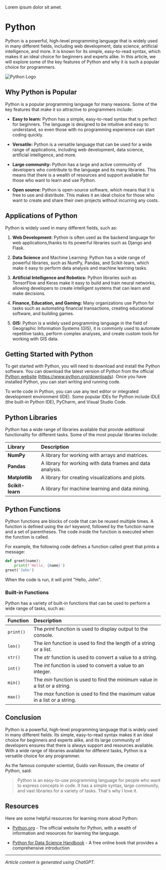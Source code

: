 Lorem ipsum dolor sit amet.  

# Python  

Python is a powerful, high-level programming language that is widely used in many different fields, including web development, data science, artificial intelligence, and more. It is known for its simple, easy-to-read syntax, which makes it an ideal choice for beginners and experts alike. In this article, we will explore some of the key features of Python and why it is such a popular choice for programmers.

![Python Logo](https://www.python.org/static/img/python-logo@2x.png)

## Why Python is Popular  

Python is a popular programming language for many reasons. Some of the key features that make
it so attractive to programmers include:  

- **Easy to learn:** Python has a simple, easy-to-read syntax that is perfect for beginners. The language is designed to be intuitive and easy to understand, so even those with no programming experience can start coding quickly.  

- **Versatile:** Python is a versatile language that can be used for a wide range of applications, including web development, data science, artificial intelligence, and more.  

- **Large community:** Python has a large and active community of developers who contribute to the language and its many libraries. This means that there is a wealth of resources and support available for those who want to learn and use Python.  

- **Open source:** Python is open-source software, which means that it is free to use and distribute. This makes it an ideal choice for those who want to create and share their own projects without incurring any costs.

## Applications of Python  

Python is widely used in many different fields, such as:

1. **Web Development:** Python is often used as the backend language for web applications,thanks to its powerful libraries such as Django and Flask.  

2. **Data Science** and Machine Learning: Python has a wide range of powerful libraries, such as NumPy, Pandas, and Scikit-learn, which make it easy to perform data analysis and machine learning tasks.  

3. **Artificial Intelligence and Robotics:** Python libraries such as TensorFlow and Keras make it easy to build and train neural networks, allowing developers to create intelligent systems that can learn and make decisions.  

4. **Finance, Education, and Gaming:** Many organizations use Python for tasks such as automating financial transactions, creating educational software, and building games.  

5. **GIS:** Python is a widely used programming language in the field of Geographic Information Systems (GIS), it is commonly used to automate repetitive tasks, perform complex analyses, and create custom tools for working with GIS data.  

## Getting Started with Python  

To get started with Python, you will need to download and install the Python software. You can download the latest version of Python from the official [Python website](https://www.python.org/downloads) (https://www.python.org/downloads). Once you have installed Python, you can start writing and running code.  

To write code in Python, you can use any text editor or integrated development environment (IDE). Some popular IDEs for Python include IDLE (the built-in Python IDE), PyCharm, and Visual Studio Code.  

## Python Libraries  

Python has a wide range of libraries available that provide additional functionality for different tasks. Some of the most popular libraries include:  

| **Library** | **Description** |
|:--- |:--- |
|**NumPy** | A library for working with arrays and matrices. |
|**Pandas** | A library for working with data frames and data analysis. |
|**Matplotlib** | A library for creating visualizations and plots. |
|**Scikit-learn** | A library for machine learning and data mining. |  

## Python Functions  

Python functions are blocks of code that can be reused multiple times. A function is defined using the `def` keyword, followed by the function name and a set of parentheses. The code inside the function is executed when the function is called.  

For example, the following code defines a function called greet that prints a message:  

```python
def greet(name):
    print(f'Hello, {name}')
greet('John')
```  

When the code is run, it will print "Hello, John".  

### Built-in Functions  

Python has a variety of built-in functions that can be used to perform a wide range of tasks, such as:  

| **Function** | **Description**|
|:--- |:--- |
|`print()` | The *print* function is used to display output to the console. |
|`len()` | The *len* function is used to find the length of a string or a list. |
|`str()` | The *str* function is used to convert a value to a string. |
|`int()` | The *int* function is used to convert a value to an integer. |
|`min()` | The *min* function is used to find the minimum value in a list or a string. |
|`max()` | The *max* function is used to find the maximum value in a list or a string. |  

## Conclusion  

Python is a powerful, high-level programming language that is widely used in many different fields. Its simple, easy-to-read syntax makes it an ideal choice for beginners and experts alike, and its large community of developers ensures that there is always support and resources available. With a wide range of libraries available for different tasks, Python is a versatile choice for any programmer.  

As the famous computer scientist, Guido van Rossum, the creator of Python, said:

> Python is an easy-to-use programming language for people who want to express concepts in
> code. It has a simple syntax, large community, and vast libraries for a variety of tasks. That's
> why I love it.  

## Resources  

Here are some helpful resources for learning more about Python:  

- [Python.org](https://Python.org) - The official website for Python, with a wealth of information and resources for learning the language.  

- [Python for Data Science Handbook](https://jakevdp.github.io/PythonDataScienceHandbook/) - A free online book that provides a comprehensive introduction  

___  

*Article content is generated using ChatGPT.*  
